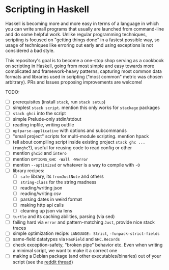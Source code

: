 # Scripting in Haskell

Haskell is becoming more and more easy in terms of a language in which
you can write small programs that usually are launched from
command-line and do some helpful work. Unlike regular programming
techniques, scripting is focused on "getting things done" in a fastest
possible way, so usage of techniques like erroring out early and using
exceptions is not considered a bad style.

This repository's goal is to become a one-stop shop serving as a
cookbook on scripting in Haskell, going from most simple and easy
towards more complicated and framework-heavy patterns, capturing most
common data formats and libraries used in scripting ("most common"
metric was chosen arbitrary). PRs and Issues proposing improvements
are welcome!

TODO:

- [ ] prerequisites (install `stack`, run `stack setup`)
- [ ] simplest `stack script`. mention this only works for `stackage`
  packages
- [ ] `stack ghci` into the script
- [ ] simple Prelude-only stdin/stdout
- [ ] reading inpfile, writing outfile
- [ ] `optparse-applicative` with options and subcommands
- [ ] "small project" scripts for multi-module scripting. mention
  hpack
- [ ] tell about compiling script inside existing project `stack ghc
  ...` (`runghc`?), useful for reusing code to read config or other
- [ ] mention `ghcid` and `intero`
- [ ] mention `OPTIONS_GHC -Wall -Werror`
- [ ] mention `--optimized` or whatever is a way to compile with `-O`
- [ ] library recipes:
  - [ ] `safe` library, its `fromJustNote` and others
  - [ ] `string-class` for the string madness
  - [ ] reading/writing json
  - [ ] reading/writing csv
  - [ ] parsing dates in weird format
  - [ ] making http api calls
  - [ ] cleaning up json via lens
- [ ] `turtle` and its caching abilities, parsing (via sed)
- [ ] failing hard via `error` and pattern-matching `Just`, provide
  nice stack traces
- [ ] simple optimization recipe: `LANGUAGE: Strict`,
  `-funpack-strict-fields`
- [ ] same-field datatypes via `HasField` and `GHC.Records`
- [ ] check exception-safety, "broken pipe" behavior etc. Even when
  writing a minimal script, we want to make it a correct one
- [ ] making a Debian package (and other executables/binaries) out of your script (see the [reddit thread](https://www.reddit.com/r/haskell/comments/7tgnwc/how_to_make_a_debian_package_out_of_a_haskell/))

